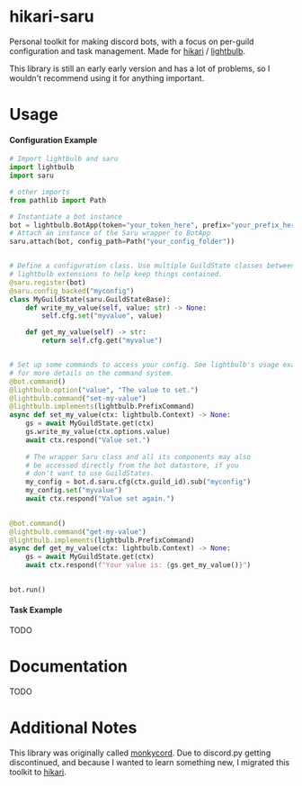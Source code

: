 # hikari-saru

Personal toolkit for making discord bots, with a focus on per-guild configuration and task management. Made for
[hikari](https://github.com/hikari-py/hikari) / [lightbulb](https://github.com/tandemdude/hikari-lightbulb). 

This library is still an early early version and has a lot of problems, so I wouldn't recommend using it for anything important.

# Usage

#### Configuration Example

```python
# Import lightbulb and saru
import lightbulb
import saru

# other imports
from pathlib import Path

# Instantiate a bot instance
bot = lightbulb.BotApp(token="your_token_here", prefix="your_prefix_here")
# Attach an instance of the Saru wrapper to BotApp
saru.attach(bot, config_path=Path("your_config_folder"))


# Define a configuration class. Use multiple GuildState classes between
# lightbulb extensions to help keep things contained.
@saru.register(bot)
@saru.config_backed("myconfig")
class MyGuildState(saru.GuildStateBase):
    def write_my_value(self, value: str) -> None:
        self.cfg.set("myvalue", value)

    def get_my_value(self) -> str:
        return self.cfg.get("myvalue")


# Set up some commands to access your config. See lightbulb's usage examples
# for more details on the command system.
@bot.command()
@lightbulb.option("value", "The value to set.")
@lightbulb.command("set-my-value")
@lightbulb.implements(lightbulb.PrefixCommand)
async def set_my_value(ctx: lightbulb.Context) -> None:
    gs = await MyGuildState.get(ctx)
    gs.write_my_value(ctx.options.value)    
    await ctx.respond("Value set.")
    
    # The wrapper Saru class and all its components may also
    # be accessed directly from the bot datastore, if you
    # don't want to use GuildStates.
    my_config = bot.d.saru.cfg(ctx.guild_id).sub("myconfig")
    my_config.set("myvalue")
    await ctx.respond("Value set again.")
    

@bot.command()
@lightbulb.command("get-my-value")
@lightbulb.implements(lightbulb.PrefixCommand)
async def get_my_value(ctx: lightbulb.Context) -> None:
    gs = await MyGuildState.get(ctx)  
    await ctx.respond(f"Your value is: {gs.get_my_value()}")
    

bot.run()

```

#### Task Example

TODO

# Documentation

TODO

# Additional Notes

This library was originally called [monkycord](https://github.com/a-bison/monkycord). Due to discord.py getting
discontinued, and because I wanted to learn something new, I migrated this toolkit to [hikari](https://github.com/hikari-py/hikari).
